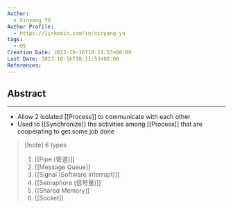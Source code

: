 ```yaml
---
Author:
  - Xinyang YU
Author Profile:
  - https://linkedin.com/in/xinyang-yu
tags:
  - OS
Creation Date: 2023-10-16T10:11:53+08:00
Last Date: 2023-10-16T10:11:53+08:00
References:
---
```

## Abstract
---
- Allow 2 isolated [[Process]] to communicate with each other 
- Used to [[Synchronize]] the activities among [[Process]] that are cooperating to get some job done

>[!note] 6 types
>1. [[Pipe (管道)]]
>2. [[Message Queue]]
>3. [[Signal (Software Interrupt)]]
>4. [[Semaphore (信号量)]]
>5. [[Shared Memory]]
>6. [[Socket]]